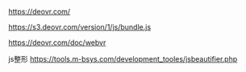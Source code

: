 https://deovr.com/

https://s3.deovr.com/version/1/js/bundle.js

https://deovr.com/doc/webvr

js整形
https://tools.m-bsys.com/development_tooles/jsbeautifier.php
